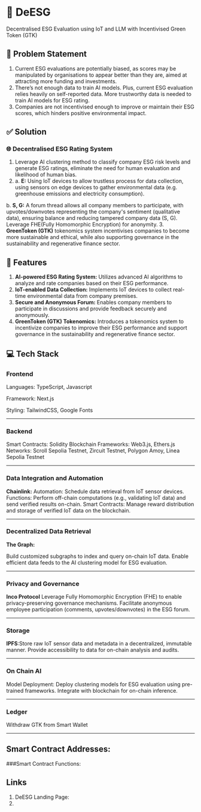 # 🌱 DeESG

Decentralised ESG Evaluation using IoT and LLM with Incentivised Green Token (GTK)

## 📌 Problem Statement

1. Current ESG evaluations are potentially biased, as scores may be manipulated by organisations to appear better than they are, aimed at attracting more funding and investments.
2. There’s not enough data to train AI models. Plus, current ESG evaluation relies heavily on self-reported data. More trustworthy data is needed to train AI models for ESG rating.
3. Companies are not incentivised enough to improve or maintain their ESG scores, which hinders positive environmental impact.

## ✅ Solution

### 🌐 Decentralised ESG Rating System

1. Leverage AI clustering method to classify company ESG risk levels and generate ESG ratings, eliminate the need for human evaluation and likelihood of human bias.
2. a. **E:** Using IoT devices to allow trustless process for data collection, using sensors on edge devices to gather environmental data (e.g. greenhouse emissions and electricity consumption).

b. **S, G:** A forum thread allows all company members to participate, with upvotes/downvotes representing the company's sentiment (qualitative data), ensuring balance and reducing tampered company data (S, G). Leverage FHE(Fully Homomorphic Encryption) for anonymity. 3. **GreenToken (GTK)** tokenomics system incentivises companies to become more sustainable and ethical, while also supporting governance in the sustainability and regenerative finance sector.

## 🚀 Features

1. **AI-powered ESG Rating System:** Utilizes advanced AI algorithms to analyze and rate companies based on their ESG performance.
2. **IoT-enabled Data Collection:** Implements IoT devices to collect real-time environmental data from company premises.
3. **Secure and Anonymous Forum:** Enables company members to participate in discussions and provide feedback securely and anonymously.
4. **GreenToken (GTK) Tokenomics:** Introduces a tokenomics system to incentivize companies to improve their ESG performance and support governance in the sustainability and regenerative finance sector.

## 💻 Tech Stack

### Frontend

Languages: TypeScript, Javascript

Framework: Next.js

Styling: TailwindCSS, Google Fonts

---

### Backend

Smart Contracts: Solidity
Blockchain Frameworks: Web3.js, Ethers.js
Networks: Scroll Sepolia Testnet, Zircuit Testnet, Polygon Amoy, Linea Sepolia Testnet

---

### Data Integration and Automation

**Chainlink:**
Automation: Schedule data retrieval from IoT sensor devices.
Functions: Perform off-chain computations (e.g., validating IoT data) and send verified results on-chain.
Smart Contracts: Manage reward distribution and storage of verified IoT data on the blockchain.

---

### Decentralized Data Retrieval

**The Graph:**

Build customized subgraphs to index and query on-chain IoT data.
Enable efficient data feeds to the AI clustering model for ESG evaluation.

---

### Privacy and Governance

**Inco Protocol**
Leverage Fully Homomorphic Encryption (FHE) to enable privacy-preserving governance mechanisms.
Facilitate anonymous employee participation (comments, upvotes/downvotes) in the ESG forum.

---

### Storage

**IPFS**:Store raw IoT sensor data and metadata in a decentralized, immutable manner.
Provide accessibility to data for on-chain analysis and audits.

---

### On Chain AI

Model Deployment:
Deploy clustering models for ESG evaluation using pre-trained frameworks.
Integrate with blockchain for on-chain inference.

---

### Ledger

Withdraw GTK from Smart Wallet

---

## Smart Contract Addresses:

###Smart Contract Functions:

## Links

1. DeESG Landing Page:
2.
